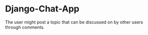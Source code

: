 # Django-Chat-App
The user might post a topic that can be discussed on by other users through comments. 
